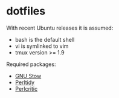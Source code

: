 # dotfiles

With recent Ubuntu releases it is assumed:

- bash is the default shell
- vi is symlinked to vim
- tmux version >= 1.9

Required packages:

- [GNU Stow](https://www.gnu.org/software/stow/manual/stow.html)
- [Perltidy](http://perltidy.sourceforge.net/perltidy.html)
- [Perlcritic](http://perltidy.sourceforge.net/perltidy.html)
